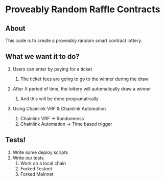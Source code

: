 # Proveably Random Raffle Contracts

## About

This code is to create a proveably random smart contract lottery.

## What we want it to do? 

1. Users can enter by paying for a ticket
    1. The ticket fees are going to go to the winner during the draw
    
2. After X period of time, the lottery will automatically draw a winner
    1. And this will be done programatically
3. Using Chainlink VRF & Chainlink Automation
    1. Chainlink VRF -> Randomness
    2. Chainlink Automation -> Time based trigger         


## Tests!

1. Write some deploy scripts
2. Write our tests
    1. Work on a local chain
    2. Forked Testnet
    3. Forked Mainnet